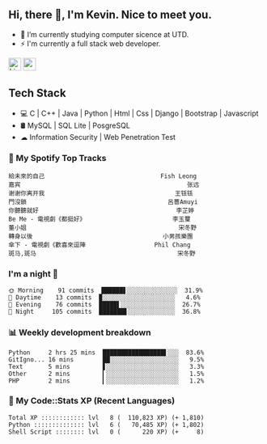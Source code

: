 ## Hi, there 👋, I'm Kevin. Nice to meet you.

- 🌱 I’m currently studying computer sicence at UTD.
- ⚡ I'm currently a full stack web developer.

<a href="https://www.linkedin.com/in/kevin12686/"><img alt="LinkedIn" src="https://img.shields.io/badge/linkedin%20-%230077B5.svg?&style=for-the-badge&logo=linkedin&logoColor=white" height=25></a>
<a href="https://www.instagram.com/kevin12686/"><img src="https://img.shields.io/badge/instagram-3f729b?&style=for-the-badge&logo=instagram&logoColor=white" height=25></a>

## Tech Stack

* 💻 C | C++ | Java | Python | Html | Css | Django | Bootstrap | Javascript
* 🛢️ MySQL | SQL Lite | PosgreSQL
* ☁ Information Security | Web Penetration Test

### 🎵 My Spotify Top Tracks

<!-- spotify start -->

```text
給未來的自己                                Fish Leong
嘉宾                                              张远
谢谢你离开我                                    王铥铥
門沒鎖                                       呂薔Amuyi
你聽聽就好                                      李芷婷
Be Me - 電視劇《都挺好》                        李玉璽
董小姐                                          宋冬野
轉身以後                                    小男孩樂團
傘下 - 電視劇《歡喜來逗陣                   Phil Chang
斑马,斑马                                       宋冬野
```

<!-- spotify end -->

### I'm a night 🦉

<!-- early_bird start -->

```text
🌞 Morning    91 commits  ██████▋░░░░░░░░░░░░░░  31.9%
🌆 Daytime    13 commits  ▉░░░░░░░░░░░░░░░░░░░░   4.6%
🌃 Evening    76 commits  █████▌░░░░░░░░░░░░░░░  26.7%
🌙 Night     105 commits  ███████▋░░░░░░░░░░░░░  36.8%
```

<!-- early_bird end -->

### 📊 Weekly development breakdown

<!-- code_time start -->

```text
Python     2 hrs 25 mins  █████████████████▌░░░  83.6%
GitIgno... 16 mins        ██░░░░░░░░░░░░░░░░░░░   9.5%
Text       5 mins         ▋░░░░░░░░░░░░░░░░░░░░   3.3%
Other      2 mins         ▎░░░░░░░░░░░░░░░░░░░░   1.5%
PHP        2 mins         ▎░░░░░░░░░░░░░░░░░░░░   1.2%
```

<!-- code_time end -->

### 🧰 My Code::Stats XP (Recent Languages)

<!-- codestats start -->

```text
Total XP :::::::::::: lvl   8 (  110,823 XP) (+ 1,810)
Python :::::::::::::: lvl   6 (   70,485 XP) (+ 1,802)
Shell Script :::::::: lvl   0 (      220 XP) (+     8)
```

<!-- codestats end -->
